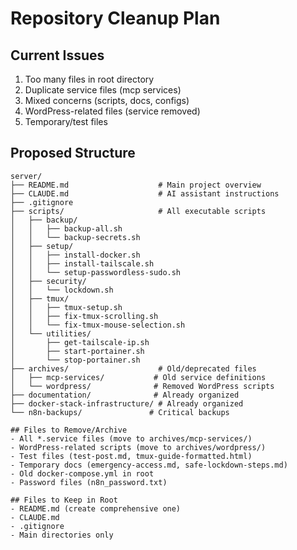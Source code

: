# Repository Cleanup Plan

## Current Issues
1. Too many files in root directory
2. Duplicate service files (mcp services)
3. Mixed concerns (scripts, docs, configs)
4. WordPress-related files (service removed)
5. Temporary/test files

## Proposed Structure
```
server/
├── README.md                    # Main project overview
├── CLAUDE.md                    # AI assistant instructions
├── .gitignore                   
├── scripts/                     # All executable scripts
│   ├── backup/
│   │   ├── backup-all.sh
│   │   └── backup-secrets.sh
│   ├── setup/
│   │   ├── install-docker.sh
│   │   ├── install-tailscale.sh
│   │   └── setup-passwordless-sudo.sh
│   ├── security/
│   │   └── lockdown.sh
│   ├── tmux/
│   │   ├── tmux-setup.sh
│   │   ├── fix-tmux-scrolling.sh
│   │   └── fix-tmux-mouse-selection.sh
│   └── utilities/
│       ├── get-tailscale-ip.sh
│       ├── start-portainer.sh
│       └── stop-portainer.sh
├── archives/                    # Old/deprecated files
│   ├── mcp-services/           # Old service definitions
│   └── wordpress/              # Removed WordPress scripts
├── documentation/              # Already organized
├── docker-stack-infrastructure/ # Already organized
└── n8n-backups/               # Critical backups

## Files to Remove/Archive
- All *.service files (move to archives/mcp-services/)
- WordPress-related scripts (move to archives/wordpress/)
- Test files (test-post.md, tmux-guide-formatted.html)
- Temporary docs (emergency-access.md, safe-lockdown-steps.md)
- Old docker-compose.yml in root
- Password files (n8n_password.txt)

## Files to Keep in Root
- README.md (create comprehensive one)
- CLAUDE.md
- .gitignore
- Main directories only